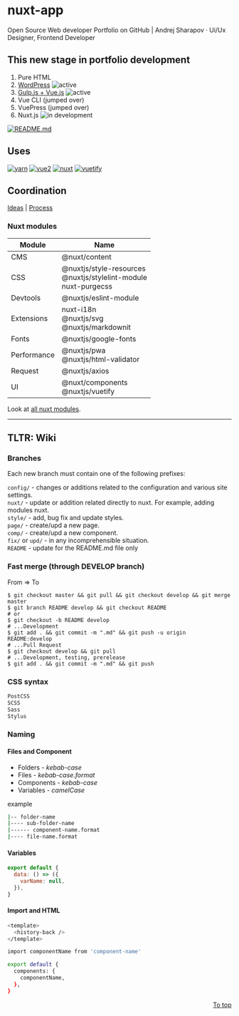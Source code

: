 # nuxt-app

Open Source Web developer Portfolio on GitHub | Andrej Sharapov · Ui/Ux Designer, Frontend Developer

## This new stage in portfolio development

1. Pure HTML
2. [WordPress][wp] ![active]
3. [Gulp.js + Vue.js][gulp] ![active]
4. Vue CLI (jumped over)
5. VuePress (jumped over)
6. Nuxt.js ![in development]

[![README.md][preview]](/README.md)

## Uses

[![yarn][yarn-image]][yarn]
[![vue2][vue-image]][vue]
[![nuxt][nuxt-image]][nuxt]
[![vuetify][vuetify-image]][vuetify]

## Coordination

[Ideas][ideas] | [Process][projects]

### Nuxt modules

| Module      | Name                                                                     |
| ----------- | ------------------------------------------------------------------------ |
| CMS         | @nuxt/content                                                            |
| CSS         | @nuxtjs/style-resources<br />@nuxtjs/stylelint-module<br />nuxt-purgecss |
| Devtools    | @nuxtjs/eslint-module                                                    |
| Extensions  | nuxt-i18n<br />@nuxtjs/svg<br />@nuxtjs/markdownit                       |
| Fonts       | @nuxtjs/google-fonts                                                     |
| Performance | @nuxtjs/pwa<br />@nuxtjs/html-validator                                  |
| Request     | @nuxtjs/axios                                                            |
| UI          | @nuxt/components <br /> @nuxtjs/vuetify                                  |

Look at [all nuxt modules][modules].

---

## TLTR: Wiki

### Branches

Each new branch must contain one of the following prefixes:

`config/` - changes or additions related to the configuration and various site settings.  
`nuxt/` - update or addition related directly to nuxt. For example, adding modules nuxt.  
`style/` - add, bug fix and update styles.  
`page/` - create/upd a new page.  
`comp/` - create/upd a new component.  
`fix/` or `upd/` - in any incomprehensible situation.  
`README` - update for the README.md file only

### Fast merge (through DEVELOP branch)

From => To

```shell
$ git checkout master && git pull && git checkout develop && git merge master
$ git branch README develop && git checkout README
# or
$ git checkout -b README develop
# ...Development
$ git add . && git commit -m ".md" && git push -u origin README:develop
# ...Pull Request
$ git checkout develop && git pull
# ...Development, testing, prerelease
$ git add . && git commit -m ".md" && git push
```

### CSS syntax

```bash
PostCSS
SCSS
Sass
Stylus
```

### Naming

#### Files and Component

- Folders - _kebab-case_
- Files - _kebab-case.format_
- Components - _kebab-case_
- Variables - _camelCase_

example

```bash
|-- folder-name
|---- sub-folder-name
|------ component-name.format
|---- file-name.format
```

#### Variables

```js
export default {
  data: () => ({
    varName: null,
  }),
}
```

#### Import and HTML

```bash
<template>
  <history-back />
</template>

import componentName from 'component-name'

export default {
  components: {
    componentName,
  },
}
```

<p align="right">
  <a href="#uses">To top</a>
</p>

[preview]: https://sharapov.dev/src/README.png

[wp]: https://madeas.ru
[gulp]: https://andrejsharapov.github.io
[active]: https://img.shields.io/badge/active-yellow.svg
[in development]: https://img.shields.io/badge/active-in_development-29a847.svg

[ideas]: ../../projects/1
[projects]: ../../projects/2

[yarn]: https://yarnpkg.com/
[yarn-image]: https://img.shields.io/badge/yarn-1.22.x-2c8ebb.svg

[vue]: https://vuejs.org
[vue-image]: https://img.shields.io/badge/vue-2.6.x-41b883.svg

[nuxt]: https://nuxtjs.org/
[nuxt-image]: https://img.shields.io/badge/nuxt-2.15.x-108775.svg

[vuetify]: https://vuetifyjs.com/en/
[vuetify-image]: https://img.shields.io/badge/vuetify-2.4.x-1697f6.svg?color=1697f6

[modules]: https://modules.nuxtjs.org/
